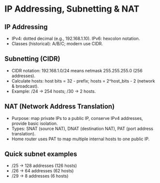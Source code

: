 # IP Addressing, Subnetting & NAT

## IP Addressing
- IPv4: dotted decimal (e.g., 192.168.1.10). IPv6: hexcolon notation.
- Classes (historical): A/B/C; modern use CIDR.

## Subnetting (CIDR)
- CIDR notation: 192.168.1.0/24 means netmask 255.255.255.0 (256 addresses).
- Calculate hosts: host bits = 32 - prefix; hosts = 2^host_bits - 2 (network & broadcast).
- Example: /24 -> 254 hosts; /30 -> 2 hosts.

## NAT (Network Address Translation)
- Purpose: map private IPs to a public IP, conserve IPv4 addresses, provide basic isolation.
- Types: SNAT (source NAT), DNAT (destination NAT), PAT (port address translation).
- Home router uses PAT to map multiple internal hosts to one public IP.

## Quick subnet examples
- /25 -> 128 addresses (126 hosts)
- /26 -> 64 addresses (62 hosts)
- /29 -> 8 addresses (6 hosts)
